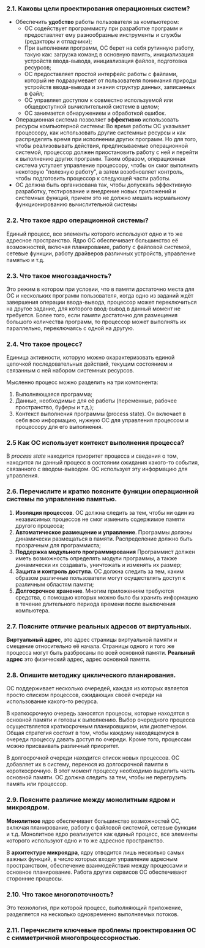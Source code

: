 ### 2.1. Каковы цели проектирования операционных систем?
 * Обеспечить **удобство** работы пользователя за компьютером:
   * ОС содействует программисту при разработке программ и предоставляет ему разнообразные инструменты и службы (редакторы и отладчики);
   * При выполнении программ, ОС берет на себя рутинную работу, такую как: загрузка команд в основную память, инициализация устройств ввода-вывода, инициализация файлов, подготовка ресурсов; 
   * ОС предоставляет простой интерфейс работы с файлами, который не подразумевает от пользователя понимания природы устройств ввода-вывода и знания структур данных, записанных в файл;
   * ОС управляет доступом к совместно используемой или общедоступной вычислительной системе в целом;
   * ОС занимается обнаружением и обработкой ошибок.
 *  Операционная система позволяет **эффективно** использовать ресурсы компьютерной системы:
   Во время работы ОС указывает процессору, как использовать другие системные ресурсы и как распределять время при исполнении других программ. Но для того, чтобы реализовывать действия, предписываемые операционной системой, процессор должен приостановить работу с ней и перейти к выполнению других программ. Таким образом, операционная система уступает управление процессору, чтобы он смог выполнить некоторую "полезную работу", а затем возобновляет контроль, чтобы подготовить процессор к следующей части работы.
 * ОС должна быть организована так, чтобы допускать эффективную разработку, тестирование и внедрение новых приложений и системных функций, причем это не должно мешать нормальному функционированию вычислительной системы

### 2.2. Что такое ядро операционной системы? 
   Единый процесс, все элементы которого используют одно и то же адресное пространство. Ядро ОС обеспечивает большинство её возможностей, включая планирование, работу с файловой системой, сетевые функции, работу драйверов различных устройств, управление памятью и т.д. 
   
### 2.3. Что такое многозадачность?
   Это режим в котором при условии, что в памяти достаточно места для ОС и нескольких программ пользователя, когда одно из заданий ждёт завершения операции ввода-вывода, процессор может переключиться на другое задание, для которого ввод-вывод в данный момент не требуется. Более того, если памяти достаточно для размещения большого количества программ, то процессор может выполнять их параллельно, переключаясь с одной на другую.
   
### 2.4. Что такое процесс?
   Единица активности, которую можно охарактеризовать единой цепочкой последовательных действий, текущим состоянием и связанным с ней набором системных ресурсов.
 
Мысленно процесс можно разделить на три компонента: 
   1. Выполняющаяся программа;
   2. Данные, необходимые для её работы (переменные, рабочее пространство, буферы и т.д.);
   3. Контекст выполнения программы (process state). Он включает в себя всю информацию, нужную ОС для управления процессом и процессору для его выполнения.

### 2.5 Как ОС использует контекст выполнения процесса?
   В *process state* находится приоритет процесса и сведения о том, находится ли данный процесс в состоянии ожидания какого-то события, связанного с вводом-выводом. ОС использует эту информацию для управления.
   
### 2.6. Перечислите и кратко поясните функции операционной системы по управлению памятью.
   1. **Изоляция процессов**. ОС должна следить за тем, чтобы ни один из независимых процессов не смог изменить содержимое памяти другого процесса;
   2. **Автоматическое размещение и управление**. Программы должны динамически размещаться в памяти. Распределение должно быть прозрачным для программиста;
   3. **Поддержка модульного программирования** Программист должен иметь возможность определять модули программы, а также динамически их создавать, уничтожать и изменять их размер;
   4. **Защита и контроль доступа**. ОС должна следить за тем, каким образом различные пользователи могут осуществлять доступ к различным областям памяти;
   5. **Долгосрочное хранение**. Многим приложениям требуются средства, с помощью которых можно было бы хранить информацию в течение длительного периода времени после выключения компьютера.

### 2.7. Поясните отличие реальных адресов от виртуальных.
   **Виртуальный адрес**, это адрес страницы виртуальной памяти и смещение относительно её начала. Страницы одного и того же процесса могут быть разбросаны по всей основной памяти. **Реальный адрес** это физический адрес, адрес основной памяти.
   
### 2.8. Опишите методику циклического планирования.
   ОС поддерживает несколько очередей, каждая из которых является просто списком процессов, ожидающих своей очереди на использование какого-то ресурса.
   
В краткосрочную очередь заносятся процессы, которые находятся в основной памяти и готовы к выполнению. Выбор очередного процесса осуществляется краткосрочным планировщиком, или диспетчером. Общая стратегия состоит в том, чтобы каждому находящемуся в очереди процессу давать доступ по очереди. Кроме того, процессам можно присваивать различный приоритет.
   
В долгосрочной очереди находится список новых процессов. ОС добавляет их в систему, перенося из долгосрочной памяти в короткосрочную. В этот момент процессу необходимо выделить часть основной памяти. ОС должна следить за тем, чтобы не перегрузить память или процессор.

### 2.9. Поясните различие между монолитным ядром и микроядром.
   **Монолитное** ядро обеспечивает большинство возможностей ОС, включая планирование, работу с файловой системой, сетевые функции и т.д. Монолитное ядро реализуется как единый процесс, все элементы которого используют одно и то же адресное пространство. 

   В **архитектуре микроядра**, ядру отводится лишь несколько самых важных функций, в число которых входят управление адресным пространством, обеспечение взаимодействия между процессами и основное планирование. Работа других сервисов ОС обеспечивают сторонние процессы.

### 2.10. Что такое многопоточность?
   Это технология, при которой процесс, выполняющий приложение, разделяется на несколько одновременно выполняемых потоков.

### 2.11. Перечислите ключевые проблемы проектирования ОС с симметричной многопроцессорностью.